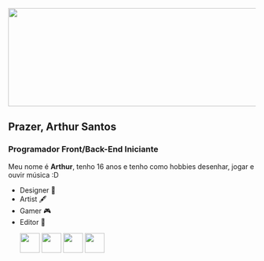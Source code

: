 <img src="https://uploads.spiritfanfiction.com/historias/capitulos/202206/the-boy-from-the-bridge-24021274-020720221220.gif" width="1000" height="200"/>

<h2> Prazer, Arthur Santos </h2>
<h3>Programador Front/Back-End Iniciante</h3>
<p> Meu nome é <b>Arthur</b>, tenho 16 anos e tenho como hobbies desenhar, jogar e ouvir música :D</p>

<ul>
  <li> Designer 🎨
  <li> Artist 🖋
  <li> Gamer 🎮
  <li> Editor 🎥
<p>
  <img src="https://cdn.jsdelivr.net/gh/devicons/devicon/icons/html5/html5-original.svg" width="40" height="40" />
  <img src="https://cdn.jsdelivr.net/gh/devicons/devicon/icons/css3/css3-original.svg" width="40" height="40" />
  <img src="https://cdn.jsdelivr.net/gh/devicons/devicon/icons/javascript/javascript-plain.svg" width="40" height="40" />
  <img src="https://cdn.jsdelivr.net/gh/devicons/devicon/icons/python/python-original.svg" width="40" height="40" />
</p>

